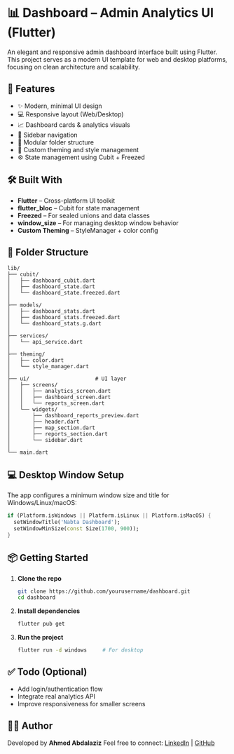 # 📊 Dashboard – Admin Analytics UI (Flutter)

An elegant and responsive admin dashboard interface built using Flutter.
This project serves as a modern UI template for web and desktop platforms, focusing on clean architecture and scalability.

## 🚀 Features

* ✨ Modern, minimal UI design
* 💻 Responsive layout (Web/Desktop)
* 📈 Dashboard cards & analytics visuals
* 🤭 Sidebar navigation
* 🎯 Modular folder structure
* 🎨 Custom theming and style management
* ⚙️ State management using Cubit + Freezed

## 🛠️ Built With

* **Flutter** – Cross-platform UI toolkit
* **flutter\_bloc** – Cubit for state management
* **Freezed** – For sealed unions and data classes
* **window\_size** – For managing desktop window behavior
* **Custom Theming** – StyleManager + color config

## 📂 Folder Structure

```plaintext
lib/
├── cubit/                  
│   ├── dashboard_cubit.dart
│   ├── dashboard_state.dart
│   └── dashboard_state.freezed.dart
│
├── models/               
│   ├── dashboard_stats.dart
│   ├── dashboard_stats.freezed.dart
│   └── dashboard_stats.g.dart
│
├── services/             
│   └── api_service.dart
│
├── theming/              
│   ├── color.dart
│   └── style_manager.dart
│
├── ui/                     # UI layer
│   ├── screens/           
│   │   ├── analytics_screen.dart
│   │   ├── dashboard_screen.dart
│   │   └── reports_screen.dart
│   └── widgets/           
│       ├── dashboard_reports_preview.dart
│       ├── header.dart
│       ├── map_section.dart
│       ├── reports_section.dart
│       └── sidebar.dart
│
└── main.dart              
```

## 💻 Desktop Window Setup

The app configures a minimum window size and title for Windows/Linux/macOS:

```dart
if (Platform.isWindows || Platform.isLinux || Platform.isMacOS) {
  setWindowTitle('Nabta Dashboard');
  setWindowMinSize(const Size(1700, 900));
}
```

## 📦 Getting Started

1. **Clone the repo**

   ```bash
   git clone https://github.com/yourusername/dashboard.git
   cd dashboard
   ```

2. **Install dependencies**

   ```bash
   flutter pub get
   ```

3. **Run the project**

   ```bash
   flutter run -d windows     # For desktop
   ```

## ✅ Todo (Optional)

* Add login/authentication flow
* Integrate real analytics API
* Improve responsiveness for smaller screens

## 🧑‍💻 Author

Developed by **Ahmed Abdalaziz**
Feel free to connect: [LinkedIn](https://www.linkedin.com/in/yourprofile) | [GitHub](https://github.com/Ahmedabdalaziz)

